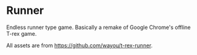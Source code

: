 # Runner

Endless runner type game. Basically a remake of Google Chrome's offline T-rex game.

All assets are from https://github.com/wayou/t-rex-runner.
